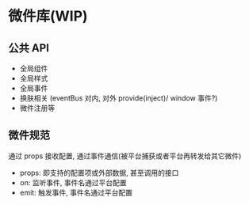 # 微件库(WIP)

## 公共 API

- 全局组件
- 全局样式
- 全局事件
- 换肤相关 (eventBus 对内, 对外 provide(inject)/ window 事件?)
- 微件注册等

## 微件规范

通过 props 接收配置, 通过事件通信(被平台捕获或者平台再转发给其它微件)

- props: 即支持的配置项或外部数据, 甚至调用的接口
- on: 监听事件, 事件名通过平台配置
- emit: 触发事件, 事件名通过平台配置
